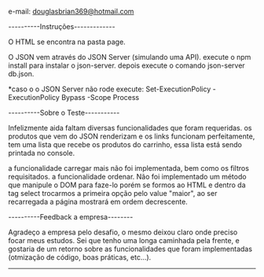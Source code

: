 e-mail: douglasbrian369@hotmail.com

----------Instruções-------------

O HTML se encontra na pasta page.

O JSON vem através do JSON Server (simulando uma API).
execute o npm install para instalar o json-server.
depois execute o comando json-server db.json.

*caso o o JSON Server não rode execute: 
Set-ExecutionPolicy -ExecutionPolicy Bypass -Scope Process

----------Sobre o Teste-----------

Infelizmente aida faltam diversas funcionalidades que foram requeridas.
os produtos que vem do JSON renderizam e os links funcionam perfeitamente,
tem uma lista que recebe os produtos do carrinho, essa lista está sendo printada
no console.

a funcionalidade carregar mais não foi implementada, bem como os filtros requisitados.
a funcionalidade ordenar. Não foi implementado um método que manipule o DOM para faze-lo
porém se formos ao HTML e dentro da tag select trocarmos a primeira opção pelo value "maior", ao ser recarregada a página mostrará em ordem decrescente.

----------Feedback a empresa--------

Agradeço a empresa pelo desafio, o mesmo deixou claro onde preciso focar meus estudos.
Sei que tenho uma longa caminhada pela frente, e gostaria de um retorno sobre as funcionalidades que foram implementadas (otmização de código, boas práticas, etc...).

-------------------------------------
